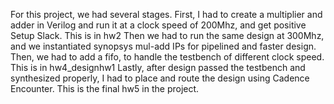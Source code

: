 For this project, we had several stages.
First, I had to create a multiplier and adder in Verilog and run it at a clock speed of 200Mhz, 
and get positive Setup Slack. This is in hw2
Then we had to run the same design at 300Mhz, and we instantiated synopsys mul-add IPs for pipelined and faster design.
Then, we had to add a fifo, to handle the testbench of different clock speed. This is in hw4_designhw1
Lastly, after design passed the testbench and synthesized properly, I had to place and route the design using Cadence Encounter. This is the 
final hw5 in the project.

